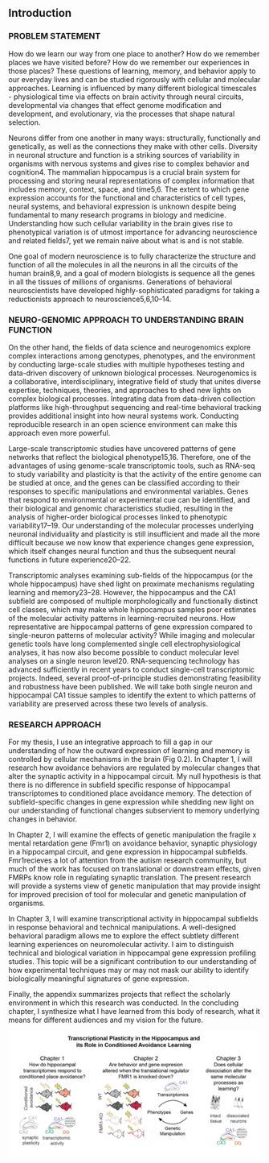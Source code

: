 ## Introduction

### PROBLEM STATEMENT

How do we learn our way from one place to another? How do we remember places we have visited before? How do we remember our experiences in those places? These questions of learning, memory, and behavior apply to our everyday lives and can be studied rigorously with cellular and molecular approaches. Learning is influenced by many different biological timescales - physiological time via effects on brain activity through neural circuits, developmental via changes that effect genome modification and development, and evolutionary, via the processes that shape natural selection.

Neurons differ from one another in many ways: structurally, functionally and genetically, as well as the connections they make with other cells. Diversity in neuronal structure and function is a striking sources of variability in organisms with nervous systems and gives rise to complex behavior and cognition4. The mammalian hippocampus is a crucial brain system for processing and storing neural representations of complex information that includes memory, context, space, and time5,6. The extent to which gene expression accounts for the functional and characteristics of cell types, neural systems, and behavioral expression is unknown despite being fundamental to many research programs in biology and medicine. Understanding how such cellular variability in the brain gives rise to phenotypical variation is of utmost importance for advancing neuroscience and related fields7, yet we remain naïve about what is and is not stable. 

One goal of modern neuroscience is to fully characterize the structure and function of all the molecules in all the neurons in all the circuits of the human brain8,9, and a goal of modern biologists is sequence all the genes in all the tissues of millions of organisms.  Generations of behavioral neuroscientists have developed highly-sophisticated paradigms for taking a reductionists approach to neuroscience5,6,10–14.

### NEURO-GENOMIC APPROACH TO UNDERSTANDING BRAIN FUNCTION

On the other hand, the fields of data science and neurogenomics explore complex interactions among genotypes, phenotypes, and the environment by conducting large-scale studies with multiple hypotheses testing and data-driven discovery of unknown biological processes. Neurogenomics is a collaborative, interdisciplinary, integrative field of study that unites diverse expertise, techniques, theories, and approaches to shed new lights on complex biological processes. Integrating data from data-driven collection platforms like high-throughput sequencing and real-time behavioral tracking provides additional insight into how neural systems work. Conducting reproducible research in an open science environment can make this approach even more powerful.  

Large-scale transcriptomic studies have uncovered patterns of gene networks that reflect the biological phenotype15,16. Therefore, one of the advantages of using genome-scale transcriptomic tools, such as RNA-seq to study variability and plasticity is that the activity of the entire genome can be studied at once, and the genes can be classified according to their responses to specific manipulations and environmental variables. Genes that respond to environmental or experimental cue can be identified, and their biological and genomic characteristics studied, resulting in the analysis of higher-order biological processes linked to phenotypic variability17–19. Our understanding of the molecular processes underlying neuronal individuality and plasticity is still insufficient and made all the more difficult because we now know that experience changes gene expression, which itself changes neural function and thus the subsequent neural functions in future experience20–22.

Transcriptomic analyses examining sub-fields of the hippocampus (or the whole hippocampus) have shed light on proximate mechanisms regulating learning and memory23–28. However, the hippocampus and the CA1 subfield are composed of multiple morphologically and functionally distinct cell classes, which may make whole hippocampus samples poor estimates of the molecular activity patterns in learning-recruited neurons. How representative are hippocampal patterns of gene expression compared to single-neuron patterns of molecular activity? While imaging and molecular genetic tools have long complemented single cell electrophysiological analyses, it has now also become possible to conduct molecular level analyses on a single neuron level20. RNA-sequencing technology has advanced sufficiently in recent years to conduct single-cell transcriptomic projects. Indeed, several proof-of-principle studies demonstrating feasibility and robustness have been published. We will take both single neuron and hippocampal CA1 tissue samples to identify the extent to which patterns of variability are preserved across these two levels of analysis.

### RESEARCH APPROACH

For my thesis, I use an integrative approach to fill a gap in our understanding of how the outward expression of learning and memory is controlled by cellular mechanisms in the brain (Fig 0.2). In Chapter 1, I will research how avoidance behaviors are regulated by molecular changes that alter the synaptic activity in a hippocampal circuit. My null hypothesis is that there is no difference in subfield specific response of hippocampal transcriptomes to conditioned place avoidance memory. The detection of subfield-specific changes in gene expression while shedding new light on our understanding of functional changes subservient to memory underlying changes in behavior.

In Chapter 2, I will examine the effects of genetic manipulation the fragile x mental retardation gene (Fmr1) on avoidance behavior, synaptic physiology in a hippocampal circuit, and gene expression in hippocampal subfields. Fmr1recieves a lot of attention from the autism research community, but much of the work has focused on translational or downstream effects, given FMRPs know role in regulating synaptic translation. The present research will provide a systems view of genetic manipulation that may provide insight for improved precision of tool for molecular and genetic manipulation of organisms. 

In Chapter 3, I will examine transcriptional activity in hippocampal subfields in response behavioral and technical manipulations. A well-designed behavioral paradigm allows me to explore the effect subtlety different learning experiences on neuromolecular activity. I aim to distinguish technical and biological variation in hippocampal gene expression profiling studies. This topic will be a significant contribution to our understanding of how experimental techniques may or may not mask our ability to identify biologically meaningful signatures of gene expression.

Finally, the appendix summarizes projects that reflect the scholarly environment in which this research was conducted. In the concluding chapter, I synthesize what I have learned from this body of research, what it means for different audiences and my vision for the future.

![Graphical abstract](https://github.com/raynamharris/Thesis/blob/master/docs/_images/01_abstract.png?raw=true)
